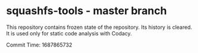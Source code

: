 # squashfs-tools - master branch

This repository contains frozen state of the repository.
Its history is cleared. It is used only for static code
analysis with Codacy.

Commit Time: 1687865732